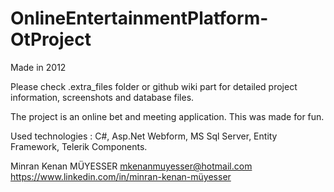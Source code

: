 # OnlineEntertainmentPlatform-OtProject

Made in 2012

Please check .extra_files folder or github wiki part for detailed project information, screenshots and database files.

The project is an online bet and meeting application. This was made for fun. 

Used technologies : C#, Asp.Net Webform, MS Sql Server, Entity Framework, Telerik Components.

Minran Kenan MÜYESSER
mkenanmuyesser@hotmail.com
https://www.linkedin.com/in/minran-kenan-müyesser